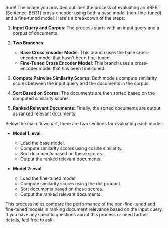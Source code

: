 Sure! The image you provided outlines the process of evaluating an SBERT (Sentence-BERT) cross-encoder using both a base model (non-fine-tuned) and a fine-tuned model. Here's a breakdown of the steps:

1. **Input Query and Corpus**: The process starts with an input query and a corpus of documents.

2. **Two Branches**:
   - **Base Cross Encoder Model**: This branch uses the base cross-encoder model that hasn't been fine-tuned.
   - **Fine-Tuned Cross Encoder Model**: This branch uses a cross-encoder model that has been fine-tuned.

3. **Compute Pairwise Similarity Scores**: Both models compute similarity scores between the input query and the documents in the corpus.

4. **Sort Based on Scores**: The documents are then sorted based on the computed similarity scores.

5. **Ranked Relevant Documents**: Finally, the sorted documents are output as ranked relevant documents.

Below the main flowchart, there are two sections for evaluating each model:

- **Model 1: eval**:
  - Load the base model.
  - Compute similarity scores using cosine similarity.
  - Sort documents based on these scores.
  - Output the ranked relevant documents.

- **Model 2: eval**:
  - Load the fine-tuned model.
  - Compute similarity scores using the dot product.
  - Sort documents based on these scores.
  - Output the ranked relevant documents.

This process helps compare the performance of the non-fine-tuned and fine-tuned models in ranking document relevance based on the input query. If you have any specific questions about this process or need further details, feel free to ask!